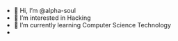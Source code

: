 - 👋 Hi, I’m @alpha-soul
- 👀 I’m interested in Hacking
- 🌱 I’m currently learning Computer Science Technology
-
<!---
alpha-soul/alpha-soul is a ✨ special ✨ repository because its `README.md` (this file) appears on your GitHub profile.
You can click the Preview link to take a look at your changes.
--->
